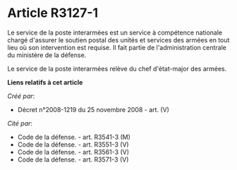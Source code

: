 # Article R3127-1

Le service de la poste interarmées est un service à compétence nationale chargé d'assurer le soutien postal des unités et
services des armées en tout lieu où son intervention est requise. Il fait partie de l'administration centrale du ministère de
la défense.

Le service de la poste interarmées relève du chef d'état-major des armées.

**Liens relatifs à cet article**

_Créé par_:

  - Décret n°2008-1219 du 25 novembre 2008 - art. (V)

_Cité par_:

  - Code de la défense. - art. R3541-3 (M)
  - Code de la défense. - art. R3551-3 (V)
  - Code de la défense. - art. R3561-3 (V)
  - Code de la défense. - art. R3571-3 (V)
